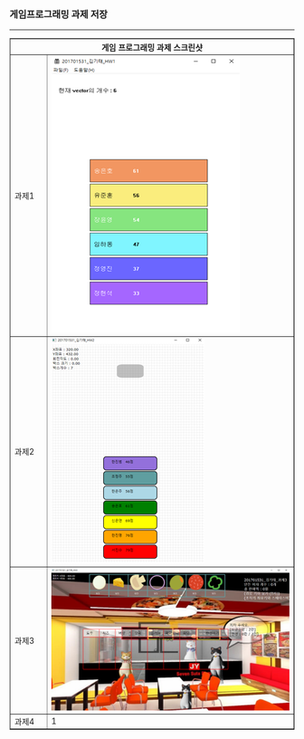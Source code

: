 <h3>게임프로그래밍 과제 저장</h3> <hr>

<table border="1">
  <th colspan="2"> 게임 프로그래밍 과제 스크린샷 </th>
  <tr>
    <td width="50">과제1</td>
    <td><img src="HW1\hw1.png"></td>
  </tr>
  <tr>
    <td>과제2</td>
    <td><img src="HW2\hw2.png"></td>
  </tr>
  <tr>
    <td>과제3</td>
    <td><img src="HW3\hw3.png"></td>
  </tr>
  <tr>
    <td>과제4</td>
    <td>1</td>
  </tr>
</table>

